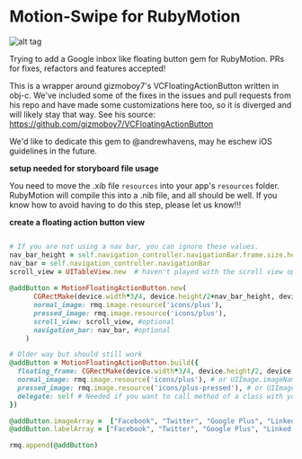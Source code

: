 Motion-Swipe for RubyMotion
====================
![alt tag](https://camo.githubusercontent.com/eb4b9d9cc51e30254b575cd5b388ad57d0a4bace/687474703a2f2f692e696d6775722e636f6d2f7968344d7743422e676966)

Trying to add a Google inbox like floating button gem for RubyMotion. PRs for fixes, refactors and features accepted!

This is a wrapper around gizmoboy7's VCFloatingActionButton written in obj-c. We've included some of the fixes in the issues and pull requests from his repo and have made some customizations here too, so it is diverged and will likely stay that way. See his source: https://github.com/gizmoboy7/VCFloatingActionButton

We'd like to dedicate this gem to @andrewhavens, may he eschew iOS guidelines in the future.

__setup needed for storyboard file usage__

You need to move the .xib file `resources` into your app's `resources` folder. RubyMotion will compile this into a .nib file, and all should be well. If you know how to avoid having to do this step, please let us know!!!

__create a floating action button view__
``` ruby

# If you are not using a nav bar, you can ignore these values.
nav_bar_height = self.navigation_controller.navigationBar.frame.size.height
nav_bar = self.navigation_controller.navigationBar
scroll_view = UITableView.new  # haven't played with the scroll view option myself
    
@addButton = MotionFloatingActionButton.new(
      CGRectMake(device.width*3/4, device.height/2+nav_bar_height, device.width*1/4, device.height/2),
      normal_image: rmq.image.resource('icons/plus'),
      pressed_image: rmq.image.resource('icons/plus'),
      scroll_view: scroll_view, #optional
      navigation_bar: nav_bar, #optional
    )

# Older way but should still work
@addButton = MotionFloatingActionButton.build({
  floating_frame: CGRectMake(device.width*3/4, device.height/2, device.width*1/4, device.height/2),
  normal_image: rmq.image.resource('icons/plus'), # or UIImage.imageNamed('plus')
  pressed_image: rmq.image.resource('icons/plus-pressed'), # or UIImage.imageNamed('plus-pressed')
  delegate: self # Needed if you want to call method of a class with your button
})  

@addButton.imageArray =  ["Facebook", "Twitter", "Google Plus", "Linked in"]
@addButton.labelArray = ["Facebook", "Twitter", "Google Plus", "Linked in"]

rmq.append(@addButton)
```    
